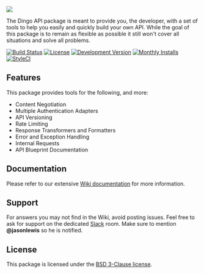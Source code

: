 ![](https://cloud.githubusercontent.com/assets/829059/9216039/82be51cc-40f6-11e5-88f5-f0cbd07bcc39.png)

The Dingo API package is meant to provide you, the developer, with a set of tools to help you easily and quickly build your own API. While the goal of this package is to remain as flexible as possible it still won't cover all situations and solve all problems.

[![Build Status](https://img.shields.io/travis/dingo/api/master.svg?style=flat-square)](https://travis-ci.org/dingo/api)
[![License](https://img.shields.io/packagist/l/dingo/api.svg?style=flat-square)](LICENSE)
[![Development Version](https://img.shields.io/packagist/vpre/dingo/api.svg?style=flat-square)](https://packagist.org/packages/dingo/api)
[![Monthly Installs](https://img.shields.io/packagist/dm/dingo/api.svg?style=flat-square)](https://packagist.org/packages/dingo/api)
[![StyleCI](https://styleci.io/repos/18673522/shield)](https://styleci.io/repos/18673522)

## Features

This package provides tools for the following, and more:

- Content Negotiation
- Multiple Authentication Adapters
- API Versioning
- Rate Limiting
- Response Transformers and Formatters
- Error and Exception Handling
- Internal Requests
- API Blueprint Documentation

## Documentation

Please refer to our extensive [Wiki documentation](https://github.com/dingo/api/wiki) for more information.

## Support

For answers you may not find in the Wiki, avoid posting issues. Feel free to ask for support on the dedicated [Slack](https://larachat.slack.com/messages/api/) room. Make sure to mention **@jasonlewis** so he is notified.

## License

This package is licensed under the [BSD 3-Clause license](http://opensource.org/licenses/BSD-3-Clause).

